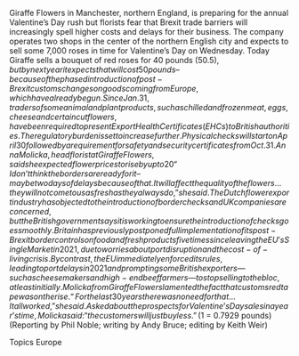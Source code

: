 Giraffe Flowers in Manchester, northern England, is preparing for the annual Valentine’s Day rush but florists fear that Brexit trade barriers will increasingly spell higher costs and delays for their business.
The company operates two shops in the center of the northern English city and expects to sell some 7,000 roses in time for Valentine’s Day on Wednesday.
Today Giraffe sells a bouquet of red roses for 40 pounds ($50.5), but by next year it expects that will cost 50 pounds – because of the phased introduction of post-Brexit customs changes on goods coming from Europe, which have already begun.
Since Jan. 31, traders of some animal and plant products, such as chilled and frozen meat, eggs, cheese and certain cut flowers, have been required to present Export Health Certificates (EHCs) to British authorities.
The regulatory burden is set to increase further. Physical checks will start on April 30 followed by a requirement for safety and security certificates from Oct. 31.
Anna Molicka, head florist at Giraffe Flowers, said she expected flower prices to rise by up to 20%.
“I don’t think the borders are ready for it – maybe two days of delays because of that. It will affect the quality of the flowers… they will not come to us as fresh as they always do,” she said.
The Dutch flower export industry has objected to the introduction of border checks and UK companies are concerned, but the British government says it is working to ensure the introduction of checks goes smoothly.
Britain has previously postponed full implementation of its post-Brexit border controls on food and fresh products five times since leaving the EU’s Single Market in 2021, due to worries about port disruption and the cost-of-living crisis.
By contrast, the EU immediately enforced its rules, leading to port delays in 2021 and prompting some British exporters — such as cheesemakers and high-end beef farmers — to stop selling to the bloc, at least initially.
Molicka from Giraffe Flowers lamented the fact that customs red tape was on the rise.
“For the last 30 years there was no need for that… It all worked,” she said.
Asked about the prospects for Valentine’s Day sales in a year’s time, Molicka said: “the customers will just buy less.”
($1 = 0.7929 pounds)
(Reporting by Phil Noble; writing by Andy Bruce; editing by Keith Weir)

Topics
Europe
